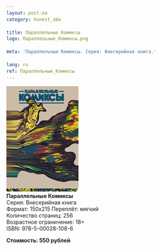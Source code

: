 ```yaml
---
layout: post-ea
category: honest_abe

title: Параллельные Комиксы
logo: Параллельные_Комиксы.png

meta: 'Параллельные Комиксы. Серия: Внесерийная книга.'

lang: ru
ref: Параллельные_Комиксы
---
```


<a data-fancybox="gallery" href="/img/honest_abe/Параллельные_Комиксы.png"><img src="/img/honest_abe/Параллельные_Комиксы.png" alt=""></a>  
**Параллельные Комиксы**  
Серия: Внесерийная книга  
Формат: 150х215
Переплёт: мягкий  
Количество страниц: 256  
Возрастное ограничение: 18+  
ISBN: 978-5-00028-108-6

**Стоимость: 550 рублей**
